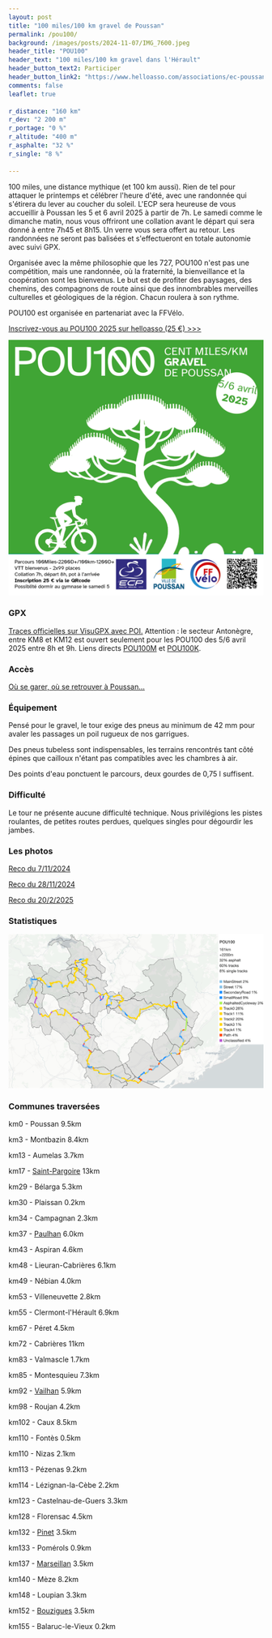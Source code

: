 ```yaml
---
layout: post
title: "100 miles/100 km gravel de Poussan"
permalink: /pou100/
background: /images/posts/2024-11-07/IMG_7600.jpeg
header_title: "POU100"
header_text: "100 miles/100 km gravel dans l'Hérault"
header_button_text2: Participer
header_button_link2: "https://www.helloasso.com/associations/ec-poussan/evenements/100-miles-gravel-de-poussan"
comments: false
leaflet: true

r_distance: "160 km"
r_dev: "2 200 m"
r_portage: "0 %"
r_altitude: "400 m"
r_asphalte: "32 %"
r_single: "8 %"

---
```


100 miles, une distance mythique (et 100 km aussi). Rien de tel pour attaquer le printemps et célébrer l'heure d'été, avec une randonnée qui s'étirera du lever au coucher du soleil. L'ECP sera heureuse de vous accueillir à Poussan les 5 et 6 avril 2025 à partir de 7h. Le samedi comme le dimanche matin, nous vous offriront une collation avant le départ qui sera donné à entre 7h45 et 8h15. Un verre vous sera offert au retour. Les randonnées ne seront pas balisées et s'effectueront en totale autonomie avec suivi GPX.

Organisée avec la même philosophie que les 727, POU100 n'est pas une compétition, mais une randonnée, où la fraternité, la bienveillance et la coopération sont les bienvenus. Le but est de profiter des paysages, des chemins, des compagnons de route ainsi que des innombrables merveilles culturelles et géologiques de la région. Chacun roulera à son rythme.

POU100 est organisée en partenariat avec la FFVélo.

<p><a href="https://www.helloasso.com/associations/ec-poussan/evenements/100-miles-gravel-de-poussan" class="hotlink">Inscrivez-vous au POU100 2025 sur helloasso (25 €) >>></a></p>

![POU100 l'affiche](/images/pou100/100m.png)

<h3 id="gpx">GPX</h3>

[Traces officielles sur VisuGPX avec POI.](https://www.visugpx.com/ncj3L5QMJG) Attention : le secteur Antonègre, entre KM8 et KM12 est ouvert seulement pour les POU100 des 5/6 avril 2025 entre 8h et 9h. Liens directs [POU100M](https://www.visugpx.com/ncj3L5QMJG?t=1) et [POU100K](https://www.visugpx.com/ncj3L5QMJG?t=2).

### Accès

[Où se garer, où se retrouver à Poussan…](https://727bikepacking.fr/access/)

### Équipement

Pensé pour le gravel, le tour exige des pneus au minimum de 42 mm pour avaler les passages un poil rugueux de nos garrigues. 

Des pneus tubeless sont indispensables, les terrains rencontrés tant côté épines que cailloux n'étant pas compatibles avec les chambres à air.

Des points d'eau ponctuent le parcours, deux gourdes de 0,75 l suffisent.

### Difficulté

Le tour ne présente aucune difficulté technique. Nous privilégions les pistes roulantes, de petites routes perdues, quelques singles pour dégourdir les jambes.

### Les photos

[Reco du 7/11/2024](/posts/2024-11-07/)

[Reco du 28/11/2024](/posts/2024-11-28/)

[Reco du 20/2/2025](/posts/2025-02-20/)

### Statistiques

![POU100 statistiques](/images/pou100/pou100-stats.png)


### Communes traversées

km0 - Poussan 9.5km

km3 - Montbazin 8.4km

km13 - Aumelas 3.7km

km17 - [Saint-Pargoire](http://www.ville-saintpargoire.com) 13km

km29 - Bélarga 5.3km

km30 - Plaissan 0.2km

km34 - Campagnan 2.3km

km37 - [Paulhan](https://www.paulhan.fr/) 6.0km

km43 - Aspiran 4.6km

km48 - Lieuran-Cabrières 6.1km

km49 - Nébian 4.0km

km53 - Villeneuvette 2.8km

km55 - Clermont-l'Hérault 6.9km

km67 - Péret 4.5km

km72 - Cabrières 11km

km83 - Valmascle 1.7km

km85 - Montesquieu 7.3km

km92 - [Vailhan](https://www.hauts-cantons.com/vailhan) 5.9km

km98 - Roujan 4.2km

km102 - Caux 8.5km

km110 - Fontès 0.5km

km110 - Nizas 2.1km

km113 - Pézenas 9.2km

km114 - Lézignan-la-Cèbe 2.2km

km123 - Castelnau-de-Guers 3.3km

km128 - Florensac 4.5km

km132 - [Pinet](https://www.pinet-mairie.fr/) 3.5km

km133 - Pomérols 0.9km

km137 - [Marseillan](https://www.ville-marseillan.fr/) 3.5km

km140 - Mèze 8.2km

km148 - Loupian 3.3km

km152 - [Bouzigues](http://www.bouzigues.fr) 3.5km

km155 - Balaruc-le-Vieux 0.2km
